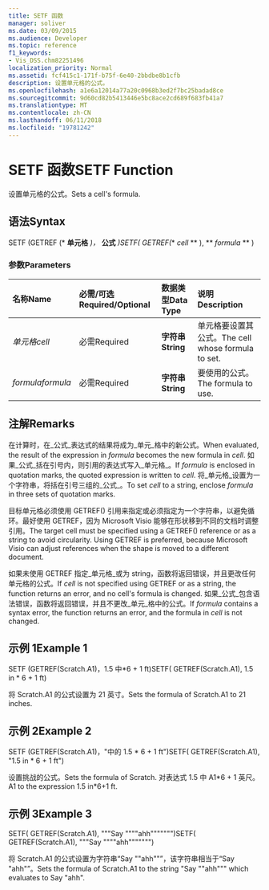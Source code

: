 ```yaml
---
title: SETF 函数
manager: soliver
ms.date: 03/09/2015
ms.audience: Developer
ms.topic: reference
f1_keywords:
- Vis_DSS.chm82251496
localization_priority: Normal
ms.assetid: fcf415c1-171f-b75f-6e40-2bbdbe8b1cfb
description: 设置单元格的公式。
ms.openlocfilehash: a1e6a12014a77a20c0968b3ed2f7bc25badad8ce
ms.sourcegitcommit: 9d60cd82b5413446e5bc8ace2cd689f683fb41a7
ms.translationtype: MT
ms.contentlocale: zh-CN
ms.lasthandoff: 06/11/2018
ms.locfileid: "19781242"
---
```

# <a name="setf-function"></a><span data-ttu-id="dc191-103">SETF 函数</span><span class="sxs-lookup"><span data-stu-id="dc191-103">SETF Function</span></span>

<span data-ttu-id="dc191-104">设置单元格的公式。</span><span class="sxs-lookup"><span data-stu-id="dc191-104">Sets a cell's formula.</span></span> 
  
## <a name="syntax"></a><span data-ttu-id="dc191-105">语法</span><span class="sxs-lookup"><span data-stu-id="dc191-105">Syntax</span></span>

<span data-ttu-id="dc191-106">SETF (GETREF (* **单元格** *)，* **公式** *)</span><span class="sxs-lookup"><span data-stu-id="dc191-106">SETF( GETREF(** *cell* ** ), ** *formula* ** )</span></span> 
  
### <a name="parameters"></a><span data-ttu-id="dc191-107">参数</span><span class="sxs-lookup"><span data-stu-id="dc191-107">Parameters</span></span>

|<span data-ttu-id="dc191-108">**名称**</span><span class="sxs-lookup"><span data-stu-id="dc191-108">**Name**</span></span>|<span data-ttu-id="dc191-109">**必需/可选**</span><span class="sxs-lookup"><span data-stu-id="dc191-109">**Required/Optional**</span></span>|<span data-ttu-id="dc191-110">**数据类型**</span><span class="sxs-lookup"><span data-stu-id="dc191-110">**Data Type**</span></span>|<span data-ttu-id="dc191-111">**说明**</span><span class="sxs-lookup"><span data-stu-id="dc191-111">**Description**</span></span>|
|:-----|:-----|:-----|:-----|
| <span data-ttu-id="dc191-112">_单元格_</span><span class="sxs-lookup"><span data-stu-id="dc191-112">_cell_</span></span> <br/> |<span data-ttu-id="dc191-113">必需</span><span class="sxs-lookup"><span data-stu-id="dc191-113">Required</span></span>  <br/> |<span data-ttu-id="dc191-114">**字符串**</span><span class="sxs-lookup"><span data-stu-id="dc191-114">**String**</span></span> <br/> |<span data-ttu-id="dc191-115">单元格要设置其公式。</span><span class="sxs-lookup"><span data-stu-id="dc191-115">The cell whose formula to set.</span></span>  <br/> |
| <span data-ttu-id="dc191-116">_formula_</span><span class="sxs-lookup"><span data-stu-id="dc191-116">_formula_</span></span> <br/> |<span data-ttu-id="dc191-117">必需</span><span class="sxs-lookup"><span data-stu-id="dc191-117">Required</span></span>  <br/> |<span data-ttu-id="dc191-118">**字符串**</span><span class="sxs-lookup"><span data-stu-id="dc191-118">**String**</span></span> <br/> |<span data-ttu-id="dc191-119">要使用的公式。</span><span class="sxs-lookup"><span data-stu-id="dc191-119">The formula to use.</span></span>  <br/> |
   
## <a name="remarks"></a><span data-ttu-id="dc191-120">注解</span><span class="sxs-lookup"><span data-stu-id="dc191-120">Remarks</span></span>

<span data-ttu-id="dc191-121">在计算时，在_公式_表达式的结果将成为_单元_格中的新公式。</span><span class="sxs-lookup"><span data-stu-id="dc191-121">When evaluated, the result of the expression in  _formula_ becomes the new formula in  _cell_.</span></span> <span data-ttu-id="dc191-122">如果_公式_括在引号内，则引用的表达式写入_单元格_。</span><span class="sxs-lookup"><span data-stu-id="dc191-122">If  _formula_ is enclosed in quotation marks, the quoted expression is written to  _cell_.</span></span> <span data-ttu-id="dc191-123">将_单元格_设置为一个字符串，将括在引号三组的_公式_。</span><span class="sxs-lookup"><span data-stu-id="dc191-123">To set  _cell_ to a string, enclose  _formula_ in three sets of quotation marks.</span></span> 
  
<span data-ttu-id="dc191-p102">目标单元格必须使用 GETREF() 引用来指定或必须指定为一个字符串，以避免循环。最好使用 GETREF，因为 Microsoft Visio 能够在形状移到不同的文档时调整引用。</span><span class="sxs-lookup"><span data-stu-id="dc191-p102">The target cell must be specified using a GETREF() reference or as a string to avoid circularity. Using GETREF is preferred, because Microsoft Visio can adjust references when the shape is moved to a different document.</span></span>
  
<span data-ttu-id="dc191-126">如果未使用 GETREF 指定_单元格_或为 string，函数将返回错误，并且更改任何单元格的公式。</span><span class="sxs-lookup"><span data-stu-id="dc191-126">If  _cell_ is not specified using GETREF or as a string, the function returns an error, and no cell's formula is changed.</span></span> <span data-ttu-id="dc191-127">如果_公式_包含语法错误，函数将返回错误，并且不更改_单元_格中的公式。</span><span class="sxs-lookup"><span data-stu-id="dc191-127">If  _formula_ contains a syntax error, the function returns an error, and the formula in  _cell_ is not changed.</span></span> 
  
## <a name="example-1"></a><span data-ttu-id="dc191-128">示例 1</span><span class="sxs-lookup"><span data-stu-id="dc191-128">Example 1</span></span>

<span data-ttu-id="dc191-129">SETF (GETREF(Scratch.A1)，1.5 中\*6 + 1 ft)</span><span class="sxs-lookup"><span data-stu-id="dc191-129">SETF( GETREF(Scratch.A1), 1.5 in \* 6 + 1 ft)</span></span>
  
<span data-ttu-id="dc191-130">将 Scratch.A1 的公式设置为 21 英寸。</span><span class="sxs-lookup"><span data-stu-id="dc191-130">Sets the formula of Scratch.A1 to 21 inches.</span></span>
  
## <a name="example-2"></a><span data-ttu-id="dc191-131">示例 2</span><span class="sxs-lookup"><span data-stu-id="dc191-131">Example 2</span></span>

<span data-ttu-id="dc191-132">SETF (GETREF(Scratch.A1)，"中的 1.5 \* 6 + 1 ft")</span><span class="sxs-lookup"><span data-stu-id="dc191-132">SETF( GETREF(Scratch.A1), "1.5 in \* 6 + 1 ft")</span></span>
  
<span data-ttu-id="dc191-133">设置挑战的公式。</span><span class="sxs-lookup"><span data-stu-id="dc191-133">Sets the formula of Scratch.</span></span> <span data-ttu-id="dc191-134">对表达式 1.5 中 A1\*6 + 1 英尺。</span><span class="sxs-lookup"><span data-stu-id="dc191-134">A1 to the expression 1.5 in\*6+1 ft.</span></span>
  
## <a name="example-3"></a><span data-ttu-id="dc191-135">示例 3</span><span class="sxs-lookup"><span data-stu-id="dc191-135">Example 3</span></span>

<span data-ttu-id="dc191-136">SETF( GETREF(Scratch.A1), """Say """"ahh""""""")</span><span class="sxs-lookup"><span data-stu-id="dc191-136">SETF( GETREF(Scratch.A1), """Say """"ahh""""""")</span></span>
  
<span data-ttu-id="dc191-137">将 Scratch.A1 的公式设置为字符串“Say ""ahh""”，该字符串相当于“Say "ahh"”。</span><span class="sxs-lookup"><span data-stu-id="dc191-137">Sets the formula of Scratch.A1 to the string "Say ""ahh""" which evaluates to Say "ahh".</span></span>
  

